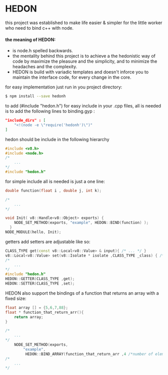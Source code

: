 # HEDON
this project was established to make life easier & simpler for the little worker who need to bind c++ with node.

#### the meaning of HEDON:
- is node.h spelled backwards.
- the mentality behind this project is to achieve a the hedonistic way of code by maximize the pleasure and the simplicity, and to minimize the headaches and the complexity.
- HEDON is build with variadic templates and doesn't inforce you to maintain the interface code, for every change in the core.  

for easy implementation just run in you project directory:
``` bash
$ npm install --save hedonh
```

to add (#include "hedon.h") for easy include in your .cpp files,
all is needed is to add the following lines to binding.gyp : 
``` json
"include_dirs" : [
    "<!(node -e \"require('hedonh')\")"
]
```

hedon should be include in the following hierarchy
``` cpp
#include <v8.h>
#include <node.h>
/*
    ...
*/
#include "hedon.h"
```

for simple include all is needed is just a one line:
``` cpp
double function(float i , double j, int k);

/*
    ...
*/

void Init( v8::Handle<v8::Object> exports) {
    NODE_SET_METHOD(exports, "example", HEDON::BIND(function) );
  }
NODE_MODULE(hello, Init);

```


getters add setters are adjustable like so:
``` cpp
CLASS_TYPE get(const v8::Local<v8::Value> & input){ /* ... */ }
v8::Local<v8::Value> set(v8::Isolate * isolate ,CLASS_TYPE _class) { /* ... */ }
/*
    ...
*/
#include "hedon.h"
HEDON::GETTER(CLASS_TYPE ,get);
HEDON::SETTER(CLASS_TYPE ,set);
``` 

HEDON also support the bindings of a function that returns an array with a fixed size:
``` cpp
float array [] = {5,6,7,88};
float * function_that_return_arr(){
	return array;
}

/*
    ...
*/
    NODE_SET_METHOD(exports,
     	"example",
     	 HEDON::BIND_ARRAY(function_that_return_arr ,4 /*number of elements*/ ) 
/*
    ...
*/
```


